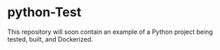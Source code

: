 # python-Test
This repository will soon contain an example of a Python project being tested, built, and Dockerized.
